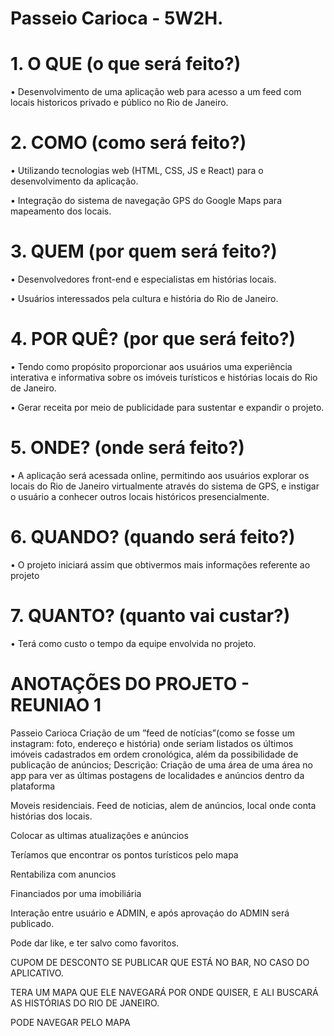# Passeio Carioca - 5W2H.

# 1. O QUE (o que será feito?)

• Desenvolvimento de uma aplicação web para acesso a um feed com locais historicos privado e público no Rio de Janeiro. 

# 2. COMO (como será feito?)

• Utilizando tecnologias web (HTML, CSS, JS e React) para o desenvolvimento da aplicação. 

• Integração do sistema de navegação GPS do Google Maps para mapeamento dos locais. 

# 3. QUEM (por quem será feito?)

• Desenvolvedores front-end e especialistas em histórias locais. 

• Usuários interessados pela cultura e história do Rio de Janeiro.

# 4. POR QUÊ? (por que será feito?)

• Tendo como propósito proporcionar aos usuários uma experiência interativa e informativa sobre os imóveis turísticos e histórias locais do Rio de Janeiro. 

• Gerar receita por meio de publicidade para sustentar e expandir o projeto.

# 5. ONDE? (onde será feito?)

• A aplicação será acessada online, permitindo aos usuários explorar os locais do Rio de Janeiro virtualmente através do sistema de GPS, e instigar o usuário a conhecer outros locais históricos presencialmente.

# 6. QUANDO? (quando será feito?)

• O projeto iniciará assim que obtivermos mais informações referente ao projeto

# 7. QUANTO? (quanto vai custar?)

• Terá como custo o tempo da equipe envolvida no projeto.

# ANOTAÇÕES DO PROJETO - REUNIAO 1

Passeio Carioca Criação de um ”feed de notícias”(como se fosse um instagram: foto, endereço e história) onde seriam listados os últimos imóveis cadastrados em ordem cronológica, além da possibilidade de publicação de anúncios; Descrição: Criação de uma área de uma área no app para ver as últimas postagens de localidades e anúncios dentro da plataforma

Moveis residenciais. Feed de noticias, alem de anúncios, local onde conta histórias dos locais.

Colocar as ultimas atualizações e anúncios 

Teríamos que encontrar os pontos turísticos pelo mapa 

Rentabiliza com anuncios 

Financiados por uma imobiliária

Interação entre usuário e ADMIN, e após aprovaçáo do ADMIN será publicado.

Pode dar like, e ter salvo como favoritos.

CUPOM DE DESCONTO SE PUBLICAR QUE ESTÁ NO BAR, NO CASO DO APLICATIVO.

TERA UM MAPA QUE ELE NAVEGARÁ POR ONDE QUISER, E ALI BUSCARÁ AS HISTÓRIAS DO RIO DE JANEIRO.

PODE NAVEGAR PELO MAPA
